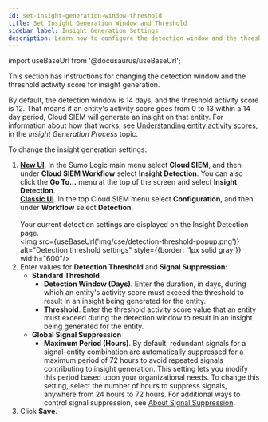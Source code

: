 ```yaml
---
id: set-insight-generation-window-threshold
title: Set Insight Generation Window and Threshold
sidebar_label: Insight Generation Settings
description: Learn how to configure the detection window and the threshold activity score for insight generation.
---
```


import useBaseUrl from '@docusaurus/useBaseUrl';

This section has instructions for changing the detection window and the threshold activity score for insight generation.

By default, the detection window is 14 days, and the threshold activity score is 12. That means if an entity's activity score goes from 0 to 13 within a 14 day period, Cloud SIEM will generate an insight on that entity. For information about how that works, see [Understanding entity activity scores](/docs/cse/get-started-with-cloud-siem/insight-generation-process#understanding-entity-activity-scores), in the *Insight Generation Process* topic.

To change the insight generation settings:

1. [**New UI**](/docs/get-started/sumo-logic-ui). In the Sumo Logic main menu select **Cloud SIEM**, and then under **Cloud SIEM Workflow** select **Insight Detection**. You can also click the **Go To...** menu at the top of the screen and select **Insight Detection**. <br/>[**Classic UI**](/docs/get-started/sumo-logic-ui-classic). In the top Cloud SIEM menu select **Configuration**, and then under **Workflow** select **Detection**.  
<br/>Your current detection settings are displayed on the Insight Detection page.<br/><img src={useBaseUrl('img/cse/detection-threshold-popup.png')} alt="Detection threshold settings" style={{border: '1px solid gray'}} width="600"/>
1. Enter values for **Detection Threshold** and **Signal Suppression**:
     *  **Standard Threshold**
         * **Detection Window (Days)**. Enter the duration, in days, during which an entity's activity score must exceed the threshold to result in an insight being generated for the entity. 
         * **Threshold**. Enter the threshold activity score value that an entity must exceed during the detection window to result in an insight being generated for the entity. 
     * **Global Signal Suppression**
         * **Maximum Period (Hours)**. By default, redundant signals for a signal-entity combination are automatically suppressed for a maximum period of 72 hours to avoid repeated signals contributing to insight generation. This setting lets you modify this period based upon your organizational needs. To change this setting, select the number of hours to suppress signals, anywhere from 24 hours to 72 hours. For additional ways to control signal suppression, see [About Signal Suppression](/docs/cse/records-signals-entities-insights/about-signal-suppression/).
1. Click **Save**. 
